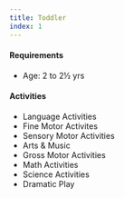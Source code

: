 ```yaml
---
title: Toddler
index: 1
---
```


#### Requirements
- Age: 2 to 2½ yrs

#### Activities
- Language Activities
- Fine Motor Activites
- Sensory Motor Activities
- Arts & Music
- Gross Motor Activities
- Math Activities
- Science Activities
- Dramatic Play
